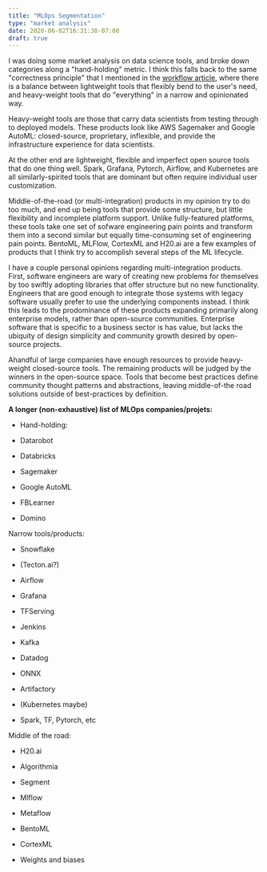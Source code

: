 ```yaml
---
title: "MLOps Segmentation"
type: "market analysis"
date: 2020-06-02T16:31:38-07:00
draft: true
---
```


I was doing some market analysis on data science tools, and broke down
categories along a "hand-holding" metric. I think this falls
back to the same "correctness principle" that I mentioned in the [workflow
article](../minimalist-workflow-execution), where there is a balance
between lightweight tools that flexibly bend to the user's need, and
heavy-weight tools that do "everything" in a narrow and opinionated way.

Heavy-weight tools are those that carry data scientists from testing
through to deployed models. These products look like AWS Sagemaker and
Google AutoML: closed-source, proprietary, inflexible, and provide the
infrastructure experience for data scientists.

At the other end are lightweight, flexible and imperfect open source tools
that do one thing well. Spark, Grafana, Pytorch, Airflow, and
Kubernetes are all similarly-spirited tools that are dominant but often
require individual user customization.

Middle-of-the-road (or multi-integration) products in my opinion
try to do too much, and
end up being tools that provide some structure, but little
flexibility and incomplete platform support. Unlike fully-featured
platforms, these tools take one set of sofware engineering pain
points and transform them into a second similar but equally time-consuming set of
engineering pain points. BentoML, MLFlow, CortexML and H20.ai are a few
examples of products that I think try to accomplish several steps of the
ML lifecycle.

I have a couple personal opinions regarding multi-integration products.
First, software engineers are wary of creating new problems for themselves by too
swiftly adopting libraries that offer structure but no new
functionality. Engineers that are good enough to integrate those systems
with legacy software usually prefer to use the underlying components
instead. I think this leads to the prodominance of these products
expanding primarily along enterprise models, rather than open-source
communities. Enterprise software that is specific to a business sector is
has value, but lacks the ubiquity of design simplicity and community growth
desired by open-source projects.

Ahandful of large companies have enough resources to provide
heavy-weight closed-source tools. The remaining products will be judged
by the winners in the open-source space. Tools that become best practices
define community thought patterns and abstractions, leaving
middle-of-the road solutions outside of best-practices by definition.

__A longer (non-exhaustive) list of MLOps companies/projets:__

 * Hand-holding:

 * Datarobot

 * Databricks

 * Sagemaker

 * Google AutoML

 * FBLearner

 * Domino

Narrow tools/products:

 * Snowflake

 * (Tecton.ai?)

 * Airflow

 * Grafana

 * TFServing

 * Jenkins

 * Kafka

 * Datadog

 * ONNX

 * Artifactory

 * (Kubernetes maybe)

 * Spark, TF, Pytorch, etc

Middle of the road:

 * H20.ai

 * Algorithmia

 * Segment

 * Mlflow

 * Metaflow

 * BentoML

 * CortexML

 * Weights and biases
